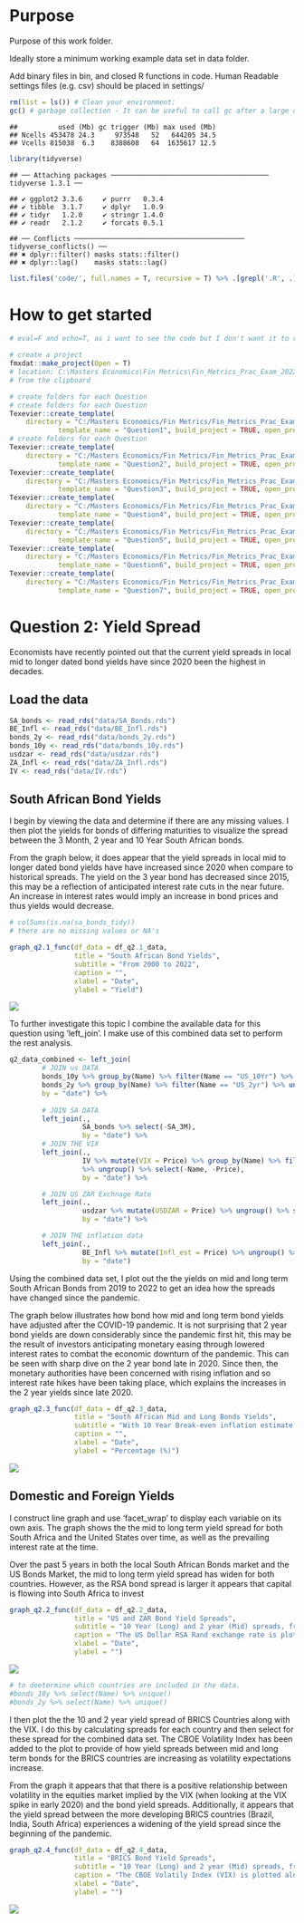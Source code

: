 # Purpose

Purpose of this work folder.

Ideally store a minimum working example data set in data folder.

Add binary files in bin, and closed R functions in code. Human Readable
settings files (e.g. csv) should be placed in settings/

``` r
rm(list = ls()) # Clean your environment:
gc() # garbage collection - It can be useful to call gc after a large object has been removed, as this may prompt R to return memory to the operating system.
```

    ##          used (Mb) gc trigger (Mb) max used (Mb)
    ## Ncells 453478 24.3     973548   52   644205 34.5
    ## Vcells 815038  6.3    8388608   64  1635617 12.5

``` r
library(tidyverse)
```

    ## ── Attaching packages ─────────────────────────────────────── tidyverse 1.3.1 ──

    ## ✔ ggplot2 3.3.6     ✔ purrr   0.3.4
    ## ✔ tibble  3.1.7     ✔ dplyr   1.0.9
    ## ✔ tidyr   1.2.0     ✔ stringr 1.4.0
    ## ✔ readr   2.1.2     ✔ forcats 0.5.1

    ## ── Conflicts ────────────────────────────────────────── tidyverse_conflicts() ──
    ## ✖ dplyr::filter() masks stats::filter()
    ## ✖ dplyr::lag()    masks stats::lag()

``` r
list.files('code/', full.names = T, recursive = T) %>% .[grepl('.R', .)] %>% as.list() %>% walk(~source(.))
```

# How to get started

``` r
# eval=F and echo=T, as i want to see the code but I don't want it to run again

# create a project
fmxdat::make_project(Open = T)
# location: C:\Masters Economics\Fin Metrics\Fin_Metrics_Prac_Exam_2022\Fin_Metrics_Prac_Exam_2022
# from the clipboard

# create folders for each Question
# create folders for each Question
Texevier::create_template(
    directory = "C:/Masters Economics/Fin Metrics/Fin_Metrics_Prac_Exam_2022/Fin_Metrics_Prac_Exam_2022",
            template_name = "Question1", build_project = TRUE, open_project = FALSE)
# create folders for each Question
Texevier::create_template(
    directory = "C:/Masters Economics/Fin Metrics/Fin_Metrics_Prac_Exam_2022/Fin_Metrics_Prac_Exam_2022",
            template_name = "Question2", build_project = TRUE, open_project = FALSE)# create folders for each Question
Texevier::create_template(
    directory = "C:/Masters Economics/Fin Metrics/Fin_Metrics_Prac_Exam_2022/Fin_Metrics_Prac_Exam_2022",
            template_name = "Question3", build_project = TRUE, open_project = FALSE)# create folders for each Question
Texevier::create_template(
    directory = "C:/Masters Economics/Fin Metrics/Fin_Metrics_Prac_Exam_2022/Fin_Metrics_Prac_Exam_2022",
            template_name = "Question4", build_project = TRUE, open_project = FALSE)# create folders for each Question
Texevier::create_template(
    directory = "C:/Masters Economics/Fin Metrics/Fin_Metrics_Prac_Exam_2022/Fin_Metrics_Prac_Exam_2022",
            template_name = "Question5", build_project = TRUE, open_project = FALSE)# create folders for each Question
Texevier::create_template(
    directory = "C:/Masters Economics/Fin Metrics/Fin_Metrics_Prac_Exam_2022/Fin_Metrics_Prac_Exam_2022",
            template_name = "Question6", build_project = TRUE, open_project = FALSE)# create folders for each Question
Texevier::create_template(
    directory = "C:/Masters Economics/Fin Metrics/Fin_Metrics_Prac_Exam_2022/Fin_Metrics_Prac_Exam_2022",
            template_name = "Question7", build_project = TRUE, open_project = FALSE)
```

# Question 2: Yield Spread 

Economists have recently pointed out that the current yield spreads in
local mid to longer dated bond yields have since 2020 been the highest
in decades.

## Load the data

``` r
SA_bonds <- read_rds("data/SA_Bonds.rds")
BE_Infl <- read_rds("data/BE_Infl.rds")
bonds_2y <- read_rds("data/bonds_2y.rds")
bonds_10y <- read_rds("data/bonds_10y.rds")
usdzar <- read_rds("data/usdzar.rds")
ZA_Infl <- read_rds("data/ZA_Infl.rds")
IV <- read_rds("data/IV.rds")
```

## South African Bond Yields

I begin by viewing the data and determine if there are any missing
values. I then plot the yields for bonds of differing maturities to
visualize the spread between the 3 Month, 2 year and 10 Year South
African bonds.

From the graph below, it does appear that the yield spreads in local mid
to longer dated bond yields have have increased since 2020 when compare
to historical spreads. The yield on the 3 year bond has decreased since
2015, this may be a reflection of anticipated interest rate cuts in the
near future. An increase in interest rates would imply an increase in
bond prices and thus yields would decrease.

``` r
# colSums(is.na(sa_bonds_tidy))
# there are no missing values or NA's

graph_q2.1_func(df_data = df_q2.1_data,
                title = "South African Bond Yields",
                subtitle = "From 2000 to 2022",
                caption = "",
                xlabel = "Date",
                ylabel = "Yield")
```

![](README_files/figure-markdown_github/unnamed-chunk-4-1.png)

To further investigate this topic I combine the available data for this
question using ‘left_join’. I make use of this combined data set to
perform the rest analysis.

``` r
q2_data_combined <- left_join(
        # JOIN us DATA
        bonds_10y %>% group_by(Name) %>% filter(Name == "US_10Yr") %>% ungroup() %>% select(-Name),
        bonds_2y %>% group_by(Name) %>% filter(Name == "US_2yr") %>% ungroup() %>% select(-Name),
        by = "date") %>%
    
        # JOIN SA DATA
        left_join(.,
                  SA_bonds %>% select(-SA_3M),
                  by = "date") %>%
        # JOIN THE VIX
        left_join(.,
                  IV %>% mutate(VIX = Price) %>% group_by(Name) %>% filter(Name == "VIX")
                  %>% ungroup() %>% select(-Name, -Price),
                  by = "date") %>%

        # JOIN US ZAR Exchnage Rate
        left_join(.,
                  usdzar %>% mutate(USDZAR = Price) %>% ungroup() %>% select(-Name, -Price),
                  by = "date") %>%

        # JOIN THE inflation data
        left_join(.,
                  BE_Infl %>% mutate(Infl_est = Price) %>% ungroup() %>% select(-Name, -Price),
                  by = "date")
```

Using the combined data set, I plot out the the yields on mid and long
term South African Bonds from 2019 to 2022 to get an idea how the
spreads have changed since the pandemic.

The graph below illustrates how bond how mid and long term bond yields
have adjusted after the COVID-19 pandemic. It is not surprising that 2
year bond yields are down considerably since the pandemic first hit,
this may be the result of investors anticipating monetary easing through
lowered interest rates to combat the economic downturn of the pandemic.
This can be seen with sharp dive on the 2 year bond late in 2020. Since
then, the monetary authorities have been concerned with rising inflation
and so interest rate hikes have been taking place, which explains the
increases in the 2 year yields since late 2020.

``` r
graph_q2.3_func(df_data = df_q2.3_data,
                title = "South African Mid and Long Bonds Yields",
                subtitle = "With 10 Year Break-even inflation estimate, from 2019 to 2022",
                caption = "",
                xlabel = "Date",
                ylabel = "Percentage (%)")
```

![](README_files/figure-markdown_github/unnamed-chunk-6-1.png)

## Domestic and Foreign Yields

I construct line graph and use ‘facet_wrap’ to display each variable on
its own axis. The graph shows the the mid to long term yield spread for
both South Africa and the United States over time, as well as the
prevailing interest rate at the time.

Over the past 5 years in both the local South African Bonds market and
the US Bonds Market, the mid to long term yield spread has widen for
both countries. However, as the RSA bond spread is larger it appears
that capital is flowing into South Africa to invest

``` r
graph_q2.2_func(df_data = df_q2.2_data,
                title = "US and ZAR Bond Yield Spreads",
                subtitle = "10 Year (Long) and 2 year (Mid) spreads, from 2018 to 2022",
                caption = "The US Dollar RSA Rand exchange rate is plotted alongside yield spreads.",
                xlabel = "Date",
                ylabel = "")
```

![](README_files/figure-markdown_github/unnamed-chunk-7-1.png)

``` r
# to deetermine which countries are included in the data.
#bonds_10y %>% select(Name) %>% unique()
#bonds_2y %>% select(Name) %>% unique()
```

I then plot the the 10 and 2 year yield spread of BRICS Countries along
with the VIX. I do this by calculating spreads for each country and then
select for these spread for the combined data set. The CBOE Volatility
Index has been added to the plot to provide of how yield spreads between
mid and long term bonds for the BRICS countries are increasing as
volatility expectations increase.

From the graph it appears that that there is a positive relationship
between volatility in the equities market implied by the VIX (when
looking at the VIX spike in early 2020) and the bond yield spreads.
Additionally, it appears that the yield spread between the more
developing BRICS countries (Brazil, India, South Africa) experiences a
widening of the yield spread since the beginning of the pandemic.

``` r
graph_q2.4_func(df_data = df_q2.4_data,
                title = "BRICS Bond Yield Spreads",
                subtitle = "10 Year (Long) and 2 year (Mid) spreads, from 2018 to 2022",
                caption = "The CBOE Volatily Index (VIX) is plotted alongside yield spreads.",
                xlabel = "Date",
                ylabel = "")
```

![](README_files/figure-markdown_github/unnamed-chunk-9-1.png)
